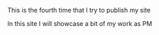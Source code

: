 
This is the fourth time that I try to publish my site

In this site I will showcase a bit of my work as PM

